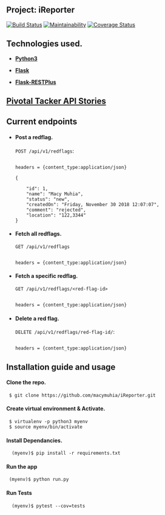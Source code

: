 ## Project: iReporter
[![Build Status](https://travis-ci.org/macymuhia/iReporter.svg?branch=develop)](https://travis-ci.org/macymuhia/iReporter)
[![Maintainability](https://api.codeclimate.com/v1/badges/4b9eaf8393acf73e8745/maintainability)](https://codeclimate.com/github/macymuhia/iReporter/maintainability)
[![Coverage Status](https://coveralls.io/repos/github/macymuhia/iReporter/badge.svg?branch=develop)](https://coveralls.io/github/macymuhia/iReporter?branch=develop)


## Technologies used.

* **[Python3](https://docs.python.org/3/)**

* **[Flask](flask.pocoo.org/)**

* **[Flask-RESTPlus](http://flask-restplus.readthedocs.io/en/stable/)**

## [Pivotal Tacker API Stories](https://www.pivotaltracker.com/n/projects/2226997)

## Current endpoints

* #### Post a redflag.

    `POST /api/v1/redflags`:

    ```

    headers = {content_type:application/json}

    {

        "id": 1,
        "name": "Macy Muhia",
        "status": "new",
        "createdOn": "Friday, November 30 2018 12:07:07",
        "comment": "rejected",
        "location": "122,3344"
    }

    ```

* #### Fetch all redflags.

    `GET /api/v1/redflags`

    ```

    headers = {content_type:application/json}

    ```

* #### Fetch a specific redflag.

    `GET /api/v1/redflags/<red-flag-id>`

    ```

    headers = {content_type:application/json}

    ```


* #### Delete a red flag.

    `DELETE /api/v1/redflags/red-flag-id/`:

    ```

    headers = {content_type:application/json}

    ```

## Installation guide and usage

 #### **Clone the repo.**
  ```
   $ git clone https://github.com/macymuhia/iReporter.git
  ```

 #### **Create virtual environment & Activate.**
  ```
   $ virtualenv -p python3 myenv
   $ source myenv/bin/activate
   ```

 #### **Install Dependancies.**
  ```
    (myenv)$ pip install -r requirements.txt
  ```

#### **Run the app**

   ```
    (myenv)$ python run.py
   ```

#### **Run Tests**

  ```
    (myenv)$ pytest --cov=tests
  ```